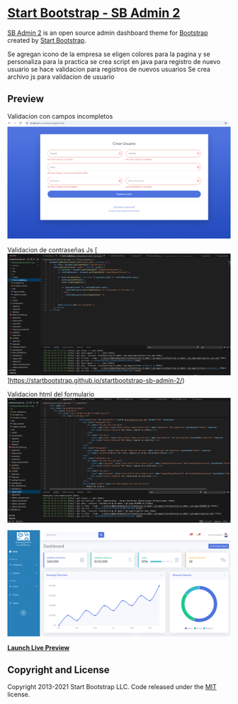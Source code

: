 # [Start Bootstrap - SB Admin 2](https://startbootstrap.com/theme/sb-admin-2/)

[SB Admin 2](https://startbootstrap.com/theme/sb-admin-2/) is an open source admin dashboard theme for [Bootstrap](https://getbootstrap.com/) created by [Start Bootstrap](https://startbootstrap.com/).

Se agregan icono de la empresa
se eligen colores para la pagina y se personaliza para la practica
se crea script en java para registro de nuevo usuario
se hace validacion para registros de nuevos usuarios
Se crea archivo js para validacion de usuario


## Preview


Validacion con campos incompletos 
[![Validacion de campos incompletos](https://github.com/OscarERDuran/programing-internet/blob/main/startbootstrap-sb-admin-2-gh-pages/avances/validacion.png)](https://startbootstrap.github.io/startbootstrap-sb-admin-2/)

Validacion de contraseñas Js
[![Validaciopn de contraseñas JS](https://github.com/OscarERDuran/programing-internet/blob/main/startbootstrap-sb-admin-2-gh-pages/avances/formatojs_validacion.png)]https://startbootstrap.github.io/startbootstrap-sb-admin-2/)

Validacion html del formulario
[![Validacion de formulario HTML](https://github.com/OscarERDuran/programing-internet/blob/main/startbootstrap-sb-admin-2-gh-pages/avances/validacionhtml.png)](https://startbootstrap.github.io/startbootstrap-sb-admin-2/)

[![SB Admin 2 Preview](https://github.com/OscarERDuran/programing-internet/blob/main/startbootstrap-sb-admin-2-gh-pages/avances/Avance-frontend.png)](https://startbootstrap.github.io/startbootstrap-sb-admin-2/)

**[Launch Live Preview](https://startbootstrap.github.io/startbootstrap-sb-admin-2/)**


## Copyright and License

Copyright 2013-2021 Start Bootstrap LLC. Code released under the [MIT](https://github.com/StartBootstrap/startbootstrap-resume/blob/master/LICENSE) license.
